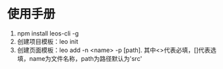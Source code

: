 # 使用手册

1. npm install leos-cli -g
2. 创建项目模板：leo init
3. 创建页面模板：leo add -n \<name> -p [path]. 其中<>代表必填，[]代表选填，name为文件名称，path为路径默认为'src'
